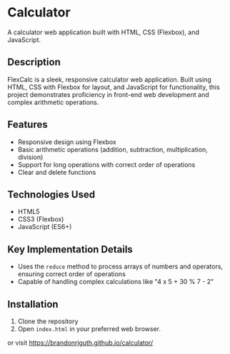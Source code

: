 # Calculator

A calculator web application built with HTML, CSS (Flexbox), and JavaScript.

## Description
FlexCalc is a sleek, responsive calculator web application. Built using HTML, CSS with Flexbox for layout, and JavaScript for functionality, this project demonstrates proficiency in front-end web development and complex arithmetic operations.

## Features
- Responsive design using Flexbox
- Basic arithmetic operations (addition, subtraction, multiplication, division)
- Support for long operations with correct order of operations
- Clear and delete functions

## Technologies Used
- HTML5
- CSS3 (Flexbox)
- JavaScript (ES6+)

## Key Implementation Details
- Uses the `reduce` method to process arrays of numbers and operators, ensuring correct order of operations
- Capable of handling complex calculations like "4 x 5 + 30 % 7 - 2"

## Installation
1. Clone the repository
2. Open `index.html` in your preferred web browser.

or visit https://brandonrjguth.github.io/calculator/
